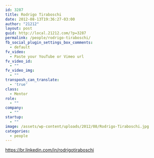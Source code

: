```yaml
---
id: 3287
title: Rodrigo Tiraboschi
date: 2012-08-13T19:36:27-03:00
author: "21212"
layout: post
guid: http://local.21212.com/?p=3287
permalink: /people/rodrigo-tiraboschi/
fb_social_plugin_settings_box_comments:
  - default
fv_video:
  - Paste your YouTube or Vimeo url
fv_video_id:
  - ""
fv_video_img:
  - ""
transposh_can_translate:
  - 'true'
class:
  - Mentor
role:
  - ""
company:
  - ""
startup:
  - ""
image: /assets/wp-content/uploads/2012/08/Rodrigo-Tiraboschi.jpg
categories:
  - people
---
```

https://br.linkedin.com/in/rodrigotiraboschi